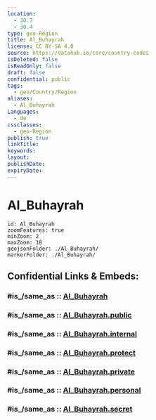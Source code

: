 ```yaml
---
location:
  - 30.7
  - 30.4
type: geo-Region
title: Al_Buhayrah
license: CC BY-SA 4.0
source: https://datahub.io/core/country-codes
isDeleted: false
isReadOnly: false
draft: false
confidential: public
tags:
  - geo/Country/Region
aliases:
  - Al_Buhayrah
Languages:
  - de
cssclasses:
  - geo-Region
publish: true
linkTitle:
keywords:
layout:
publishDate:
expiryDate:
---
```


# Al_Buhayrah

```leaflet
id: Al_Buhayrah
zoomFeatures: true 
minZoom: 2 
maxZoom: 18
geojsonFolder: ./Al_Buhayrah/
markerFolder: ./Al_Buhayrah/
```


## Confidential Links & Embeds: 

### #is_/same_as :: [Al_Buhayrah](/_Standards/Earth/Continent/Africa/Africa~North/Egypt/governorates~Egypt/Al_Buhayrah.md) 

### #is_/same_as :: [Al_Buhayrah.public](/_public/Earth/Continent/Africa/Africa~North/Egypt/governorates~Egypt/Al_Buhayrah.public.md) 

### #is_/same_as :: [Al_Buhayrah.internal](/_internal/Earth/Continent/Africa/Africa~North/Egypt/governorates~Egypt/Al_Buhayrah.internal.md) 

### #is_/same_as :: [Al_Buhayrah.protect](/_protect/Earth/Continent/Africa/Africa~North/Egypt/governorates~Egypt/Al_Buhayrah.protect.md) 

### #is_/same_as :: [Al_Buhayrah.private](/_private/Earth/Continent/Africa/Africa~North/Egypt/governorates~Egypt/Al_Buhayrah.private.md) 

### #is_/same_as :: [Al_Buhayrah.personal](/_personal/Earth/Continent/Africa/Africa~North/Egypt/governorates~Egypt/Al_Buhayrah.personal.md) 

### #is_/same_as :: [Al_Buhayrah.secret](/_secret/Earth/Continent/Africa/Africa~North/Egypt/governorates~Egypt/Al_Buhayrah.secret.md)

